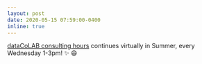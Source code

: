 ```yaml
---
layout: post
date: 2020-05-15 07:59:00-0400
inline: true
---
```


[dataCoLAB consulting hours](https://cmu-lib.github.io/data-colab/consulting.html) continues virtually in Summer, every Wednesday 1-3pm! :sparkles: :smile:
